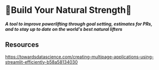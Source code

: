 # 🔨Build Your Natural Strength🔨
_**A tool to improve powerlifting through goal setting, estimates for  PRs, and to stay up to date on the world's best natural lifters**_

## Resources
https://towardsdatascience.com/creating-multipage-applications-using-streamlit-efficiently-b58a58134030

[comment]: <> (## Introduction )


[comment]: <> (## Tool Description )

[comment]: <> (Data Storyteller is an AI based tool that can take a data set, identify patterns in the data, can interpret the result, )

[comment]: <> (and can then produce an output story that is understandable to a business user based on the context. It is able to)

[comment]: <> (pro-actively analyse data on behalf of users and generate smart feeds using natural language generation techniques )

[comment]: <> (which can then be consumed easily by business users with very less efforts. The application has been built keeping in )

[comment]: <> (mind a rather elementary user and is hence, easily usable and understandable. This also uses a )

[comment]: <> (**multipage implementation** of Streamlit Library using Class based pages. )

[comment]: <> (## Features )

[comment]: <> (Given data/analytics output, the tool can:-)

[comment]: <> (- turn the data into interactive data stories based on the given data )

[comment]: <> (- generate deep insights, infer pattern and help in business decisions.)

[comment]: <> (- provide personalization profiles; these could be represented as meta data describing what would be of interest to a given user.)

[comment]: <> (- generate reports understandable to a business user with interactive and intuitive interface.)

[comment]: <> (## 📝 Module-Wise Description)

[comment]: <> (The application also uses Streamlit for a multiclass page implementation which can be viewed in the `multipage.py` file. The UI of the application can be seen here. The application is divided into multiple modules, each of which have been described below.)

[comment]: <> (![UI of the application]&#40;https://i.stack.imgur.com/MOVpz.png&#41;)


[comment]: <> (_📌 **Data Upload**_ <br/>)

[comment]: <> (This module deals with the data upload. It can take csv and excel files. As soon as the data is uploaded, it creates a copy of the data to ensure that we don't have to read the data multiple times. It also saves the columns and their data types along with displaying them for the user. This is used to upload and save the data and it's column types which will be further needed at a later stage. )

[comment]: <> (_📌 **Change Metadata**_ <br/>)

[comment]: <> (Once the column types are saved in the metadata, we need to give the user the option to change the type. This is to ensure that the automatic column tagging can be overridden if the user wishes. For example a binary column with 0 and 1s can be tagged as numerical and the user might have to correct it. The three data types available are:)

[comment]: <> (* Numerical )

[comment]: <> (* Categorical )

[comment]: <> (* Object)

[comment]: <> (The correction happens immediately and is saved at that moment. )

[comment]: <> (_📌 **Machine Learning**_ <br/>)

[comment]: <> (This section automates the process of machine learning by giving the user the option to select X and y variables and letting us do everything else. The user can specify which columns they need for machine learning and then select the type of process - regression and classficiation. The application selects multiple models and saves the best one as a binary `.sav` file to be used in the future for inferencing. The accuracy or R2 score is shown right then and there with the model running in the background.  )

[comment]: <> (_📌 **Data Visualization**_ <br/>)

[comment]: <> (_📌 **Y-Parameter Optimization**_ <br/>)

[comment]: <> (## Technology Stack )

[comment]: <> (1. Python )

[comment]: <> (2. Streamlit )

[comment]: <> (3. Pandas)

[comment]: <> (4. Scikit-Learn)

[comment]: <> (5. Seaborn)

[comment]: <> (# How to Run )

[comment]: <> (- Clone the repository)

[comment]: <> (- Setup Virtual environment)

[comment]: <> (```)

[comment]: <> ($ python3 -m venv env)

[comment]: <> (```)

[comment]: <> (- Activate the virtual environment)

[comment]: <> (```)

[comment]: <> ($ source env/bin/activate)

[comment]: <> (```)

[comment]: <> (- Install dependencies using)

[comment]: <> (```)

[comment]: <> ($ pip install -r requirements.txt)

[comment]: <> (```)

[comment]: <> (- Run Streamlit)

[comment]: <> (```)

[comment]: <> ($ streamlit run app.py)

[comment]: <> (```)

[comment]: <> (## Other Content)

[comment]: <> (**[Video Walkthrough]&#40;https://drive.google.com/file/d/1C-WMgJ6tLfVMAz4mS-OQF9-9-0GhgSWJ/view?usp=sharing&#41;**)

[comment]: <> (**[Presentation]&#40;https://drive.google.com/file/d/1vlmXN_wNQdf6Y_hpVKV2QD1ub80izIiK/view?usp=sharing&#41;**)

[comment]: <> (## 🤝 How to Contribute? [3])

[comment]: <> (- Take a look at the Existing Issues or create your own Issues!)

[comment]: <> (- Wait for the Issue to be assigned to you after which you can start working on it.)

[comment]: <> (- Fork the Repo and create a Branch for any Issue that you are working upon.)

[comment]: <> (- Create a Pull Request which will be promptly reviewed and suggestions would be added to improve it.)

[comment]: <> (- Add Screenshots to help us know what this Script is all about.)


[comment]: <> (# 👨‍💻 Contributors ✨)

[comment]: <> (<table>)

[comment]: <> (  <tr>)

[comment]: <> (    <td align="center"><a href="https://github.com/prakharrathi25"><img src="https://avatars.githubusercontent.com/u/38958532?v=4" width="100px;" alt=""/><br /><sub><b>Prakhar Rathi</b></sub></a><br /></td>)

[comment]: <> (    <td align="center"><a href="https://github.com/mpLogics"><img src="https://avatars.githubusercontent.com/u/48443496?v=4" width="100px;" alt=""/><br /><sub><b>Manav Prabhakar</b></sub></a><br /></td>)

[comment]: <> (    <td align="center"><a href="https://github.com/salilsaxena"><img src="https://avatars.githubusercontent.com/u/54006908?v=4" width="100px;" alt=""/><br /><sub><b>Salil Sxena</b></sub></a><br /></td> )

[comment]: <> (  </tr>)

[comment]: <> (</table>)

[comment]: <> (## References )

[comment]: <> ([1] SAP Hackathon: https://sap-code.hackerearth.com/challenges/hackathon/sap-code/custom-tab/data-4-storytelling/#Data%204%20Storytelling &#40;used for the `README.md` introduction&#41;)

[comment]: <> ([2] Gartner: https://www.gartner.com/en/documents/3982132)

[comment]: <> ([3] Soumyajit Behera: https://github.com/soumyajit4419/MedHub_360)


[comment]: <> (## Contact)

[comment]: <> (For any feedback or queries, please reach out to [prakharrathi25@gmail.com]&#40;prakharrathi25@gmail.com&#41;.)

[comment]: <> (Note: The project is only for education purposes, no plagiarism is intended.)